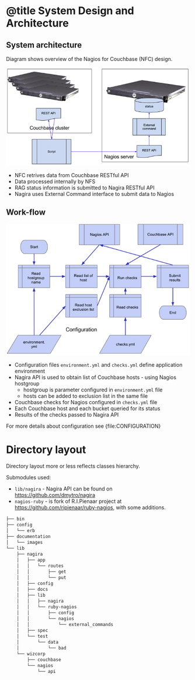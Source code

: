 # @title System Design and Architecture


System architecture
----------------------

Diagram shows overview of the Nagios for Couchbase (NFC) design.

![Monitoring Work Flow](images/architecture.png)

- NFC retrives data from Couchbase RESTful API
- Data processed internally by NFS
- RAG status information is submitted to Nagira RESTful API
- Nagira uses External Command interface to submit data to Nagios

Work-flow 
----------

![Monitoring Work Flow](images/workflow.png)

- Configuration files `environment.yml` and `checks.yml` define application environment
- Nagira API is used to obtain list of Couchbase hosts - using Nagios hostgroup 
  - hostgroup is parameter configured in `environment.yml` file
  - hosts can be added to exclusion list in the same file
- Couchbase checks for Nagios configured in `checks.yml` file
- Each Couchbase host and each bucket queried for its status
- Results of the checks passed to Nagira API

For more details about configuration see {file:CONFIGURATION}

Directory layout
======================

Directory layout more or less reflects classes hierarchy. 

Submodules used:

- `lib/nagira` - Nagira API can be found on https://github.com/dmytro/nagira
- `nagios-ruby` - is fork of R.I.Pienaar project at https://github.com/ripienaar/ruby-nagios, with some additions.

````
├── bin
├── config
│   └── erb
├── documentation
│   └── images
└── lib
    ├── nagira
    │   ├── app
    │   │   └── routes
    │   │       ├── get
    │   │       └── put
    │   ├── config
    │   ├── docs
    │   ├── lib
    │   │   ├── nagira
    │   │   └── ruby-nagios
    │   │       ├── config
    │   │       └── nagios
    │   │           └── external_commands
    │   ├── spec
    │   └── test
    │       └── data
    │           └── bad
    └── wizcorp
        ├── couchbase
        └── nagios
            └── api
````

